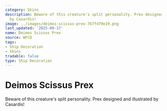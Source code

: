 ```yaml
---
category: Skins
description: Beware of this creature's split personality. Prex designed and illustrated
  by Casardis!
image: ../images/deimos-scissus-prex-767fd79e19.png
last_updated: '2025-09-17'
name: Deimos Scissus Prex
source: WFCD
tags:
- Ship Decoration
- Skins
tradable: false
type: Ship Decoration
---
```


# Deimos Scissus Prex

Beware of this creature's split personality. Prex designed and illustrated by Casardis!

